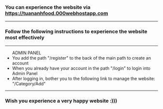 <h3>You can experience the website via <a href="https://tuananhfood.000webhostapp.com/" target="_blank">https://tuananhfood.000webhostapp.com</a></h3><hr>
<h3>Follow the following instructions to experience the website most effectively</h3><hr>
<ul>ADMIN PANEL
    <li>You add the path "/register" to the back of the main path to create an account</li>
    <li>When you already have your account in the path "/login" to login into Admin Panel</li>
    <li>After logging in, bother you to the following link to manage the website: "/Category/Add"</li>
</ul><hr>
<h3>Wish you experience a very happy website :)))</h3>

